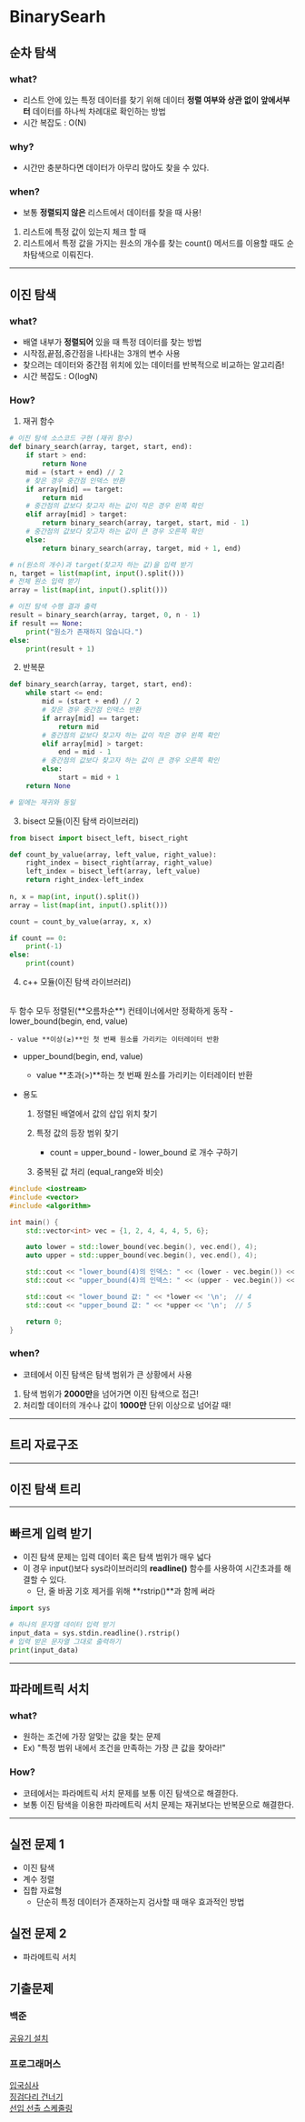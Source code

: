 # BinarySearh

## 순차 탐색

### what?
- 리스트 안에 있는 특정 데이터를 찾기 위해 데이터 **정렬 여부와 상관 없이** **앞에서부터** 데이터를 하나씩 차례대로 확인하는 방법
- 시간 복잡도 : O(N)
### why?
- 시간만 충분하다면 데이터가 아무리 많아도 찾을 수 있다.
### when?
- 보통 **정렬되지 않은** 리스트에서 데이터를 찾을 때 사용!
1. 리스트에 특정 값이 있는지 체크 할 때
2. 리스트에서 특정 값을 가지는 원소의 개수를 찾는 count() 메서드를 이용할 때도 순차탐색으로 이뤄진다.
---
## 이진 탐색

### what?
- 배열 내부가 **정렬되어** 있을 때 특정 데이터를 찾는 방법
- 시작점,끝점,중간점을 나타내는 3개의 변수 사용
- 찾으려는 데이터와 중간점 위치에 있는 데이터를 반복적으로 비교하는 알고리즘!
- 시간 복잡도 : O(logN)
### How?
1. 재귀 함수
```python
# 이진 탐색 소스코드 구현 (재귀 함수)
def binary_search(array, target, start, end):
    if start > end:
        return None
    mid = (start + end) // 2
    # 찾은 경우 중간점 인덱스 반환
    if array[mid] == target:
        return mid
    # 중간점의 값보다 찾고자 하는 값이 작은 경우 왼쪽 확인
    elif array[mid] > target:
        return binary_search(array, target, start, mid - 1)
    # 중간점의 값보다 찾고자 하는 값이 큰 경우 오른쪽 확인
    else:
        return binary_search(array, target, mid + 1, end)

# n(원소의 개수)과 target(찾고자 하는 값)을 입력 받기
n, target = list(map(int, input().split()))
# 전체 원소 입력 받기
array = list(map(int, input().split()))

# 이진 탐색 수행 결과 출력
result = binary_search(array, target, 0, n - 1)
if result == None:
    print("원소가 존재하지 않습니다.")
else:
    print(result + 1)

```
2. 반복문
```python
def binary_search(array, target, start, end):
    while start <= end:
        mid = (start + end) // 2
        # 찾은 경우 중간점 인덱스 반환
        if array[mid] == target:
            return mid
        # 중간점의 값보다 찾고자 하는 값이 작은 경우 왼쪽 확인
        elif array[mid] > target:
            end = mid - 1
        # 중간점의 값보다 찾고자 하는 값이 큰 경우 오른쪽 확인
        else:
            start = mid + 1
    return None

# 밑에는 재귀와 동일
```
3. bisect 모듈(이진 탐색 라이브러리)
```python
from bisect import bisect_left, bisect_right

def count_by_value(array, left_value, right_value):
    right_index = bisect_right(array, right_value)
    left_index = bisect_left(array, left_value)
    return right_index-left_index
    
n, x = map(int, input().split())
array = list(map(int, input().split()))

count = count_by_value(array, x, x)

if count == 0:
    print(-1)
else:
    print(count)
```
4. c++ 모듈(이진 탐색 라이브러리)
<br>
두 함수 모두 정렬된(**오름차순**) 컨테이너에서만 정확하게 동작
- lower_bound(begin, end, value)

    - value **이상(≥)**인 첫 번째 원소를 가리키는 이터레이터 반환

- upper_bound(begin, end, value)

    - value **초과(>)**하는 첫 번째 원소를 가리키는 이터레이터 반환

- 용도
    1. 정렬된 배열에서 값의 삽입 위치 찾기

    2. 특정 값의 등장 범위 찾기

        - count = upper_bound - lower_bound 로 개수 구하기

    3. 중복된 값 처리 (equal_range와 비슷)
```c++
#include <iostream>
#include <vector>
#include <algorithm>

int main() {
    std::vector<int> vec = {1, 2, 4, 4, 4, 5, 6};

    auto lower = std::lower_bound(vec.begin(), vec.end(), 4);
    auto upper = std::upper_bound(vec.begin(), vec.end(), 4);

    std::cout << "lower_bound(4)의 인덱스: " << (lower - vec.begin()) << '\n';  // 2
    std::cout << "upper_bound(4)의 인덱스: " << (upper - vec.begin()) << '\n';  // 5

    std::cout << "lower_bound 값: " << *lower << '\n';  // 4
    std::cout << "upper_bound 값: " << *upper << '\n';  // 5

    return 0;
}

```

### when?
- 코테에서 이진 탐색은 탐색 범위가 큰 상황에서 사용
1. 탐색 범위가 **2000만**을 넘어가면 이진 탐색으로 접근!
2. 처리할 데이터의 개수나 값이 **1000만** 단위 이상으로 넘어갈 때! 
---
## 트리 자료구조
---
## 이진 탐색 트리
---
## 빠르게 입력 받기
- 이진 탐색 문제는 입력 데이터 혹은 탐색 범위가 매우 넓다
- 이 경우 input()보다 sys라이브러리의 **readline()** 함수를 사용하여 시간초과를 해결할 수 있다.
    - 단, 줄 바꿈 기호 제거를 위해 **rstrip()**과 함께 써라
```python
import sys

# 하나의 문자열 데이터 입력 받기
input_data = sys.stdin.readline().rstrip()
# 입력 받은 문자열 그대로 출력하기
print(input_data)
```
---
## 파라메트릭 서치
### what?
- 원하는 조건에 가장 알맞는 값을 찾는 문제
- Ex) "특정 범위 내에서 조건을 만족하는 가장 큰 값을 찾아라!"

### How?
- 코테에서는 파라메트릭 서치 문제를 보통 이진 탐색으로 해결한다.
- 보통 이진 탐색을 이용한 파라메트릭 서치 문제는 재귀보다는 반복문으로 해결한다.
---
## 실전 문제 1
- 이진 탐색
- 계수 정렬
- 집합 자료형
    - 단순히 특정 데이터가 존재하는지 검사할 때 매우 효과적인 방법
## 실전 문제 2
- 파라메트릭 서치
## 기출문제
### 백준
[공유기 설치](https://www.acmicpc.net/problem/2110)
### 프로그래머스
[입국심사](https://school.programmers.co.kr/learn/courses/30/lessons/43238)
<br>
[징검다리 건너기](https://school.programmers.co.kr/learn/courses/30/lessons/64062)
<br>
[선입 선출 스케줄링](https://school.programmers.co.kr/learn/courses/30/lessons/12920)